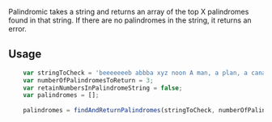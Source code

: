 Palindromic takes a string and returns an array of the top X palindromes 
found in that string. If there are no palindromes in the string, it returns an error.

## Usage

```js
    var stringToCheck = 'beeeeeeeb abbba xyz noon A man, a plan, a canal – Panama!';
    var numberOfPalindromesToReturn = 3;
    var retainNumbersInPalindromeString = false;
    var palindromes = [];
    
    palindromes = findAndReturnPalindromes(stringToCheck, numberOfPalindromesToReturn, retainNumbersInPalindromeString);
           
```
